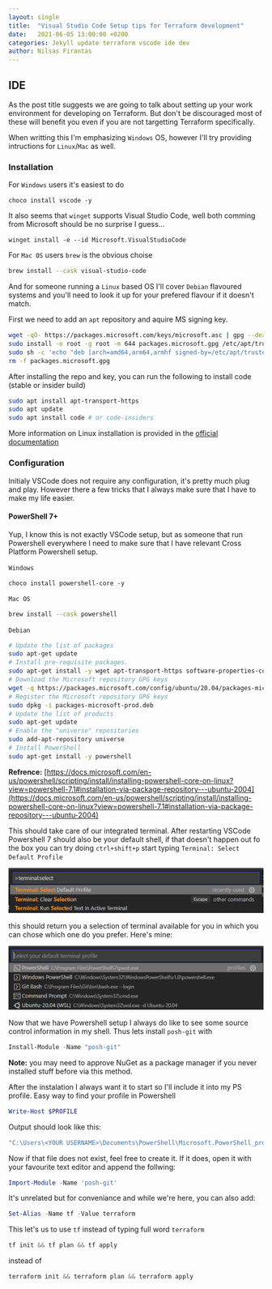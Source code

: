 ```yaml
---
layout: single
title:  "Visual Studio Code Setup tips for Terraform development"
date:   2021-06-05 13:00:00 +0200
categories: Jekyll update terraform vscode ide dev
author: Nilsas Firantas
---
```


## IDE

As the post title suggests we are going to talk about setting up your work environment for developing on Terraform.
But don't be discouraged most of these will benefit you even if you are not targetting Terraform specifically.

When writting this I'm emphasizing `Windows` OS, however I'll try providing intructions for `Linux`/`Mac` as well.

### Installation

For `Windows` users it's easiest to do

```Batchfile
choco install vscode -y
```

It also seems that `winget` supports Visual Studio Code, well both comming from Microsoft should be no surprise I guess...

```Batchfile
winget install -e --id Microsoft.VisualStudioCode
```

For `Mac OS` users `brew` is the obvious choise

```bash
brew install --cask visual-studio-code
```

And for someone running a `Linux` based OS I'll cover `Debian` flavoured systems and you'll need to look it up for your prefered flavour if it doesn't match.

First we need to add an `apt` repository and aquire MS signing key.

```bash
wget -qO- https://packages.microsoft.com/keys/microsoft.asc | gpg --dearmor > packages.microsoft.gpg
sudo install -o root -g root -m 644 packages.microsoft.gpg /etc/apt/trusted.gpg.d/
sudo sh -c 'echo "deb [arch=amd64,arm64,armhf signed-by=/etc/apt/trusted.gpg.d/packages.microsoft.gpg] https://packages.microsoft.com/repos/code stable main" > /etc/apt/sources.list.d/vscode.list'
rm -f packages.microsoft.gpg
```

After installing the repo and key, you can run the following to install code (stable or insider build)

```bash
sudo apt install apt-transport-https
sudo apt update
sudo apt install code # or code-insiders
```

More information on Linux installation is provided in the [official documentation](https://code.visualstudio.com/docs/setup/linux)

### Configuration

Initialy VSCode does not require any configuration, it's pretty much plug and play.
However there a few tricks that I always make sure that I have to make my life easier.

#### PowerShell 7+

Yup, I know this is not exactly VSCode setup, 
but as someone that run Powershell everywhere
I need to make sure that I have relevant Cross Platform Powershell setup.

`Windows`

```Batchfile
choco install powershell-core -y
```

`Mac OS`

```bash
brew install --cask powershell
```

`Debian`

```bash
# Update the list of packages
sudo apt-get update
# Install pre-requisite packages.
sudo apt-get install -y wget apt-transport-https software-properties-common
# Download the Microsoft repository GPG keys
wget -q https://packages.microsoft.com/config/ubuntu/20.04/packages-microsoft-prod.deb
# Register the Microsoft repository GPG keys
sudo dpkg -i packages-microsoft-prod.deb
# Update the list of products
sudo apt-get update
# Enable the "universe" repositories
sudo add-apt-repository universe
# Install PowerShell
sudo apt-get install -y powershell
```

**Refrence:** [https://docs.microsoft.com/en-us/powershell/scripting/install/installing-powershell-core-on-linux?view=powershell-7.1#installation-via-package-repository---ubuntu-2004](https://docs.microsoft.com/en-us/powershell/scripting/install/installing-powershell-core-on-linux?view=powershell-7.1#installation-via-package-repository---ubuntu-2004)

This should take care of our integrated terminal.
After restarting VSCode Powershell 7 should also be your default shell, if that doesn't happen out fo the box
you can try doing `ctrl+shift+p` start typing `Terminal: Select Default Profile` 

![Select Terminal Profile](./assets/images/terminal-select-01.png)

this should return you a selection of terminal available for you in which you can chose which one do you prefer.
Here's mine:

![Select Terminal Profile](./assets/images/terminal-select-02.png)

Now that we have Powershell setup I always do like to see some source control information in my shell.
Thus lets install `posh-git` with

```powershell
Install-Module -Name "posh-git"
```

**Note:** you may need to approve NuGet as a package manager if you never installed stuff before via this method.

After the instalation I always want it to start so I'll include it into my PS profile.
Easy way to find your profile in Powershell

```powershell
Write-Host $PROFILE
```

Output should look like this:

```powershell
"C:\Users\<YOUR USERNAME>\Documents\PowerShell\Microsoft.PowerShell_profile.ps1"
```

Now if that file does not exist, feel free to create it.
If it does, open it with your favourite text editor and append the follwing:

```powershell
Import-Module -Name 'posh-git'
```

It's unrelated but for conveniance and while we're here, you can also add:

```powershell
Set-Alias -Name tf -Value terraform
```

This let's us to use `tf` instead of typing full word `terraform`

```powershell
tf init && tf plan && tf apply
```

instead of 

```powershell
terraform init && terraform plan && terraform apply
```
